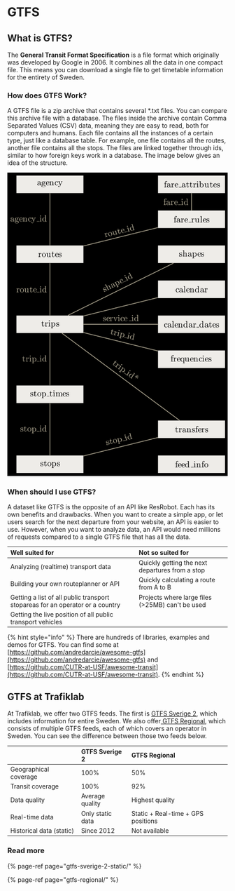 # GTFS

## What is GTFS?

The **General Transit Format Specification** is a file format which originally was developed by Google in 2006. It combines all the data in one compact file. This means you can download a single file to get timetable information for the entirety of Sweden.

### How does GTFS Work?

A GTFS file is a zip archive that contains several \*.txt files. You can compare this archive file with a database. The files inside the archive contain Comma Separated Values \(CSV\) data, meaning they are easy to read, both for computers and humans. Each file contains all the instances of a certain type, just like a database table. For example, one file contains all the routes, another file contains all the stops.  The files are linked together through ids, similar to how foreign keys work in a database. The image below gives an idea of the structure.

![The structure of a GTFS dataset](../../../.gitbook/assets/image%20%2814%29.png)

### When should I use GTFS?

A dataset like GTFS is the opposite of an API like ResRobot. Each has its own benefits and drawbacks. When you want to create a simple app, or let users search for the next departure from your website, an API is easier to use. However, when you want to analyze data, an API would need millions of requests compared to a single GTFS file that has all the data.

| Well suited for | Not so suited for |
| :--- | :--- |
| Analyzing \(realtime\) transport data | Quickly getting the next departures from a stop |
| Building your own routeplanner or API | Quickly calculating a route from A to B |
| Getting a list of all public transport stopareas for an operator or a country | Projects where large files \(&gt;25MB\) can't be used |
| Getting the live position of all public transport vehicles |  |

{% hint style="info" %}
There are hundreds of libraries, examples and demos for GTFS. You can find some at [https://github.com/andredarcie/awesome-gtfs](https://github.com/andredarcie/awesome-gtfs) and [https://github.com/CUTR-at-USF/awesome-transit](https://github.com/CUTR-at-USF/awesome-transit). 
{% endhint %}

## GTFS at Trafiklab

At Trafiklab, we offer two GTFS feeds. The first is [GTFS Sverige 2](https://www.trafiklab.se/api/gtfs-sverige-2), which includes information for entire Sweden. We also offer[ GTFS Regional](https://www.trafiklab.se/api/gtfs-regional-beta), which consists of multiple GTFS feeds, each of which covers an operator in Sweden. You can see the difference between those two feeds below.

|  | GTFS Sverige 2  | GTFS Regional |
| :--- | :--- | :--- |
| Geographical coverage | 100% | 50% |
| Transit coverage | 100% | 92% |
| Data quality | Average quality | Highest quality |
| Real-time data | Only static data | Static + Real-time + GPS positions |
| Historical data \(static\) | Since 2012 | Not available |

### Read more

{% page-ref page="gtfs-sverige-2-static/" %}

{% page-ref page="gtfs-regional/" %}

